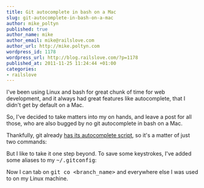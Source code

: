 ```yaml
--- 
title: Git autocomplete in bash on a Mac
slug: git-autocomplete-in-bash-on-a-mac
author: mike_poltyn
published: true
author_name: mike
author_email: mike@railslove.com
author_url: http://mike.poltyn.com
wordpress_id: 1178
wordpress_url: http://blog.railslove.com/?p=1178
published_at: 2011-11-25 11:24:44 +01:00
categories: 
- railslove
---
```

I've been using Linux and bash for great chunk of time for web development, and it always had great features like autocomplete, that I didn't get by default on a Mac.

So, I've decided to take matters into my on hands, and leave a post for all those, who are also bugged by no git autocomplete in bash on a Mac.

Thankfully, git already <a href="https://github.com/git/git/blob/master/contrib/completion/git-completion.bash">has its autocomplete script</a>, so it's a matter of just two commands:

<script src="https://gist.github.com/1393106.js?file=bash-autocomplete-script"></script>

But I like to take it one step beyond. To save some keystrokes, I've added some aliases to my <tt>~/.gitconfig</tt>:

<script src="https://gist.github.com/1393106.js?file=git-aliases"></script>

Now I can tab on <tt>git co <branch_name></tt> and everywhere else I was used to on my Linux machine.
